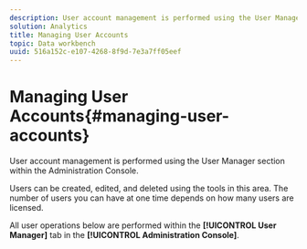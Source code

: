 ```yaml
---
description: User account management is performed using the User Manager section within the Administration Console.
solution: Analytics
title: Managing User Accounts
topic: Data workbench
uuid: 516a152c-e107-4268-8f9d-7e3a7ff05eef
---
```


# Managing User Accounts{#managing-user-accounts}

User account management is performed using the User Manager section within the Administration Console.

Users can be created, edited, and deleted using the tools in this area. The number of users you can have at one time depends on how many users are licensed.

All user operations below are performed within the **[!UICONTROL User Manager]** tab in the **[!UICONTROL Administration Console]**. 
